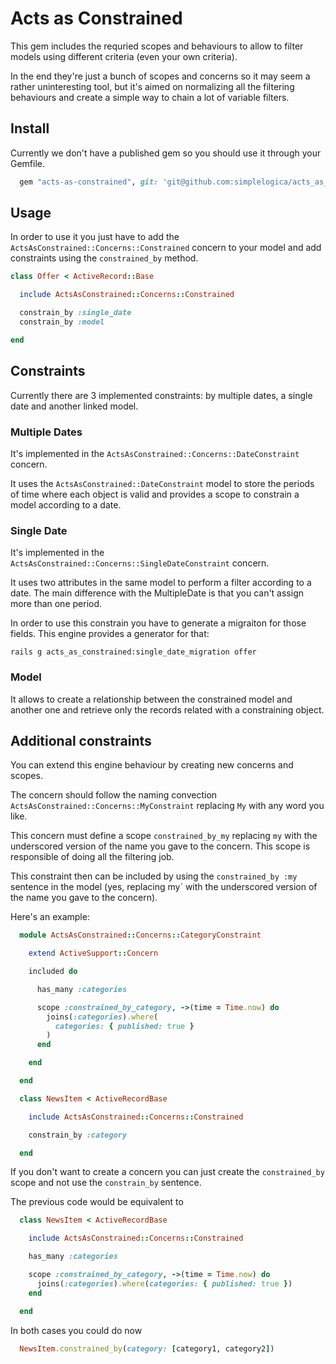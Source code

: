 # Acts as Constrained

This gem includes the requried scopes and behaviours to allow to filter models
using different criteria (even your own criteria).

In the end they're just a bunch of scopes and concerns so it may seem a rather
uninteresting tool, but it's aimed on normalizing all the filtering behaviours
and create a simple way to chain a lot of variable filters.

## Install

Currently we don't have a published gem so you should use it through your
Gemfile.

```ruby
  gem "acts-as-constrained", git: 'git@github.com:simplelogica/acts_as_constrained.git'
```

## Usage

In order to use it you just have to add the
`ActsAsConstrained::Concerns::Constrained` concern to your model and add
constraints using the `constrained_by` method.

```ruby
class Offer < ActiveRecord::Base

  include ActsAsConstrained::Concerns::Constrained

  constrain_by :single_date
  constrain_by :model

end
```

## Constraints

Currently there are 3 implemented constraints: by multiple dates, a single date
and another linked model.

### Multiple Dates

It's implemented in the `ActsAsConstrained::Concerns::DateConstraint` concern.

It uses the `ActsAsConstrained::DateConstraint` model to store the periods of
time where each object is valid and provides a scope to constrain a model
according to a date.

### Single Date

It's implemented in the `ActsAsConstrained::Concerns::SingleDateConstraint`
concern.

It uses two attributes in the same model to perform a filter according to a
date. The main difference with the MultipleDate is that you can't assign more
than one period.

In order to use this constrain you have to generate a migraiton for those
fields. This engine provides a generator for that:

```
rails g acts_as_constrained:single_date_migration offer
```

### Model

It allows to create a relationship between the constrained model and another one
and retrieve only the records related with a constraining object.

## Additional constraints

You can extend this engine behaviour by creating new concerns and scopes.

The concern should follow the naming convection
`ActsAsConstrained::Concerns::MyConstraint` replacing `My` with any word you like.

This concern must define a scope `constrained_by_my` replacing `my` with the
underscored version of the name you gave to the concern. This scope is
responsible of doing all the filtering job.

This constraint then can be included by using the `constrained_by :my` sentence
in the model (yes, replacing my` with the underscored version of the name you
gave to the concern).

Here's an example:

```ruby
  module ActsAsConstrained::Concerns::CategoryConstraint

    extend ActiveSupport::Concern

    included do

      has_many :categories

      scope :constrained_by_category, ->(time = Time.now) do
        joins(:categories).where(
          categories: { published: true }
        )
      end

    end

  end
```

```ruby
  class NewsItem < ActiveRecordBase

    include ActsAsConstrained::Concerns::Constrained

    constrain_by :category

  end
```

If you don't want to create a concern you can just create the `constrained_by`
scope and not use the `constrain_by` sentence.

The previous code would be equivalent to

```ruby
  class NewsItem < ActiveRecordBase

    include ActsAsConstrained::Concerns::Constrained

    has_many :categories

    scope :constrained_by_category, ->(time = Time.now) do
      joins(:categories).where(categories: { published: true })
    end

  end
```

In both cases you could do now

```ruby
  NewsItem.constrained_by(category: [category1, category2])
```
